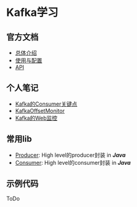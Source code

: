 # Kafka学习

## 官方文档

- [总体介绍](http://www.rowkey.me/blog/2016/05/30/kafka-intro/)
- [使用与配置](http://www.rowkey.me/blog/2016/05/30/kafka-usage/)
- [API](http://kafka.apache.org/documentation.html#producerapi)

## 个人笔记

- [Kafka的Consumer关键点](http://www.rowkey.me/blog/2016/05/30/kafka-consumer/) 
- [KafkaOffsetMonitor](https://github.com/quantifind/KafkaOffsetMonitor)
- [Kafka的Web监控](https://github.com/claudemamo/kafka-web-console)

## 常用lib

- [Producer](https://github.com/Suishenyun/kafka-producer): High level的producer封装 in ***Java***
- [Consumer](https://github.com/Suishenyun/kafka-consumer): High level的consumer封装 in ***Java***

## 示例代码

ToDo

